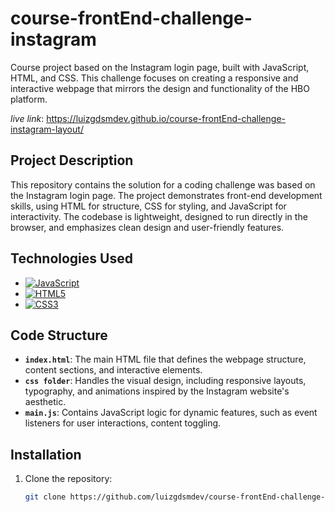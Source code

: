 # course-frontEnd-challenge-instagram

Course project based on the Instagram login page, built with JavaScript, HTML, and CSS. This challenge focuses on creating a responsive and interactive webpage that mirrors the design and functionality of the HBO platform.

*live link*: https://luizgdsmdev.github.io/course-frontEnd-challenge-instagram-layout/

## Project Description 

This repository contains the solution for a coding challenge was based on the Instagram login page. The project demonstrates front-end development skills, using HTML for structure, CSS for styling, and JavaScript for interactivity. The codebase is lightweight, designed to run directly in the browser, and emphasizes clean design and user-friendly features.

## Technologies Used

- [![JavaScript](https://img.shields.io/badge/JavaScript-F7DF1E?style=for-the-badge&logo=javascript&logoColor=black)](https://developer.mozilla.org/en-US/docs/Web/JavaScript)
- [![HTML5](https://img.shields.io/badge/HTML5-E34F26?style=for-the-badge&logo=html5&logoColor=white)](https://developer.mozilla.org/en-US/docs/Web/Guide/HTML/HTML5)
- [![CSS3](https://img.shields.io/badge/CSS3-1572B6?style=for-the-badge&logo=css3&logoColor=white)](https://developer.mozilla.org/en-US/docs/Web/CSS)


## Code Structure

- **`index.html`**: The main HTML file that defines the webpage structure, content sections, and interactive elements.
- **`css folder`**: Handles the visual design, including responsive layouts, typography, and animations inspired by the Instagram website's aesthetic.
- **`main.js`**: Contains JavaScript logic for dynamic features, such as event listeners for user interactions, content toggling.

## Installation

1. Clone the repository:
   ```bash
   git clone https://github.com/luizgdsmdev/course-frontEnd-challenge-instagram-layout